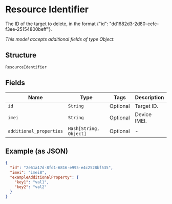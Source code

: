 
# Resource Identifier

The ID of the target to delete, in the format {"id": "dd1682d3-2d80-cefc-f3ee-25154800beff"}.

*This model accepts additional fields of type Object.*

## Structure

`ResourceIdentifier`

## Fields

| Name | Type | Tags | Description |
|  --- | --- | --- | --- |
| `id` | `String` | Optional | Target ID. |
| `imei` | `String` | Optional | Device IMEI. |
| `additional_properties` | `Hash[String, Object]` | Optional | - |

## Example (as JSON)

```json
{
  "id": "2e61a17d-8fd1-6816-e995-e4c2528bf535",
  "imei": "imei8",
  "exampleAdditionalProperty": {
    "key1": "val1",
    "key2": "val2"
  }
}
```

